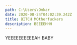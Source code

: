 ```yaml
---
path: C:\Users\Omkar
date: 2020-08-24T04:02:39.242Z
title: BITCH MOtherfuckers
description: BEEEEHHH
---
```

YEEEEEEEEEEAH BABY